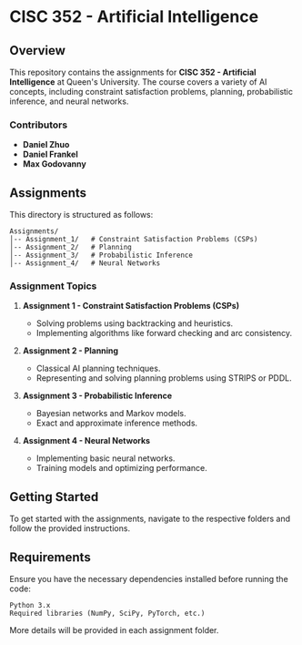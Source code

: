 # CISC 352 - Artificial Intelligence

## Overview

This repository contains the assignments for **CISC 352 - Artificial Intelligence** at Queen's University. The course covers a variety of AI concepts, including constraint
satisfaction problems, planning, probabilistic inference, and neural networks.

### Contributors

- **Daniel Zhuo**
- **Daniel Frankel**
- **Max Godovanny**

## Assignments

This directory is structured as follows:

```
Assignments/
│-- Assignment_1/   # Constraint Satisfaction Problems (CSPs)
│-- Assignment_2/   # Planning
│-- Assignment_3/   # Probabilistic Inference
│-- Assignment_4/   # Neural Networks
```

### Assignment Topics

1. **Assignment 1 - Constraint Satisfaction Problems (CSPs)**
    - Solving problems using backtracking and heuristics.
    - Implementing algorithms like forward checking and arc consistency.

2. **Assignment 2 - Planning**
    - Classical AI planning techniques.
    - Representing and solving planning problems using STRIPS or PDDL.

3. **Assignment 3 - Probabilistic Inference**
    - Bayesian networks and Markov models.
    - Exact and approximate inference methods.

4. **Assignment 4 - Neural Networks**
    - Implementing basic neural networks.
    - Training models and optimizing performance.

## Getting Started

To get started with the assignments, navigate to the respective folders and follow the provided instructions.

## Requirements

Ensure you have the necessary dependencies installed before running the code:

```
Python 3.x
Required libraries (NumPy, SciPy, PyTorch, etc.)
```

More details will be provided in each assignment folder.
